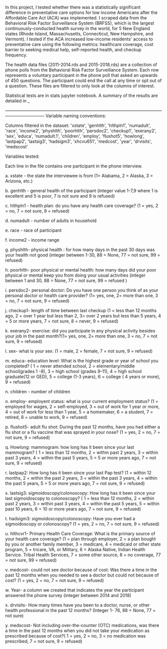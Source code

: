 In this project, I tested whether there was a statistically significant difference in preventative care options for low income Americans after the Affordable Care Act (ACA) was implemented. I scraped data from the Behavioral Risk Factor Surveillance System (BRFSS), which is the largest continuously-conducted health survey in the world, for 5 New England states (Rhode Island, Massachusetts, Connecticut, New Hampshire, and Vermont). I tested if the ACA increased low-income residents' access to preventative care using the following metrics: healthcare coverage, cost barrier to seeking medical help, self-reported health, and checkup frequency.


The health data files (2011-2014.rds and 2015-2018.rds) are a collection of phone polls from the Behavioral Risk Factor Surveillance System. Each row represents a voluntary participant in the phone poll that asked an upwards of 450 questions. The participant could end the call at any time or opt out of a question. These files are filtered to only look at the columns of interest.

Statistical tests are in stats jupyter notebook. A summary of the results are detailed in _

—————————————————————————————————————————————
Variable naming conventions:


Columns filtered in the dataset: 'xstate', 'genhlth', 'hlthpln1', 'numadult', 'race', 'income2', 'physhlth', 'poorhlth', 'persdoc2', 'checkup1', 'exerany2', 'sex', 'educa', 'numadult.1', 'children', 'employ', 'flushot5', 'howlong', 'lastpap2', 'lastsig3', 'hadsigm3', 'xhcvu651', 'medcost', 'year', 'drvisits', 'medscost'

Variables tested:

Each line in the file contains one participant in the phone interview. 

a. xstate - the state the interviewee is from (1= Alabama, 2 = Alaska, 3 = Arizona, etc.)

b. genhlth - general health of the participant (integer value 1-7,9 where 1 is excellent and 5 is poor, 7 is not sure and 9 is refused)

c. hlthpln1 - health plan: do you have any health care coverage? (1 = yes, 2 = no, 7 = not sure, 9 = refused)

d. numadult - number of adults in household

e. race - race of participant

f. income2 - income range

g. physhlth- physical health : for how many days in the past 30 days was your health not good (integer between 1-30, 88 = None, 77 = not sure, 99 = refused)

h. poorhlth- poor physical or mental health: how many days did your poor physical or mental keep you from doing your usual activities (integer between 1 and 30, 88 = None, 77 = not sure, 99 = refused )

i. persdoc2- personal doctor: Do you have one person you think of as your personal doctor or health care provider? (1= yes, one, 2= more than one, 3 = no, 7 = not sure, 9 = refused)

j. checkup1- length of time between last checkup (1 = less than 12 months ago, 2 = over 1 year but less than 2, 3= over 2 years but less than 5 years, 4 = 5 or more years, 7 = not sure, 8 = never, 9 = refused)

k. exerany2- exercise: did you participate in any physical activity besides your job in the past month?(1= yes, one, 2= more than one, 3 = no, 7 = not sure, 9 = refused)

l. sex- what is your sex: (1 = male, 2 = female, 7 = not sure, 9 = refused)

m. educa- education level: What is the highest grade or year of school you completed? ( 1 = never attended school, 2 = elementary/middle school(grades 1 -8), 3 = high school (grades 9-11), 4 = high school graduate(12 or GED), 5 = college (1-3 years), 6 = college ( 4 years or more), 9 = refused)

n. children - number of children

o. employ- employent status: what is your current employment status? (1 = employed for wages, 2 = self-employed, 3 = out of work for 1 year or more, 4 = out of work for less than 1 year, 5 = a homemaker, 6 = a student, 7 = retired, 8 = unable to work, 9 = refused)

p. flushot5- adult flu shot: During the past 12 months, have you had either a flu shot or a flu vaccine that was sprayed in your nose? (1 = yes, 2 = no, 7 = not sure, 9 = refused)

q. Howlong: mammogram: how long has it been since your last mammogram? ( 1 = less than 12 months, 2 = within past 2 years, 3 = within past 3 years, 4 = within the past 5 years, 5 = 5 or more years ago, 7 = not sure, 9 = refused)

r. lastpap2: How long has it been since your last Pap test? (1 = within 12 months, 2 = within the past 2 years, 3 = within the past 3 years, 4 = within the past 5 years, 5 = 5 or more years ago, 7 = not sure, 9 = refused)

s. lastsig3: sigmoidoscopy/colonoscopy: How long has it been since your last sigmoidoscopy to colonoscopy? ( 1 = less than 12 months, 2 = within past 2 years, 3 = within past 3 years, 4 = within the past 5 years, 5 = within past 10 years, 6 = 10 or more years ago, 7 = not sure, 9 = refused)

t. hadsigm3: sigmoidoscopy/colonoscopy: Have you ever had a sigmoidoscopy or colonoscopy? (1 = yes, 2 = no, 7 = not sure, 9 = refused)

u. hlthcvr1- Primary Health Care Coverage: What is the primary source of your health care coverage? (1 = plan through employer, 2 = a plan bought by you or another family member, 3 = medicare, 4 = medicaid or other state program, 5 = tricare, VA, or Military, 6 = Alaska Native, Indian Health Service. Tribal Health Services, 7 = some other source, 8 = no coverage, 77 = not sure, 99 = refused)

v. medcost- could not see doctor because of cost: Was there a time in the past 12 months when you needed to see a doctor but could not because of cost? (1 = yes, 2 = no, 7 = not sure, 9 = refused)

w. Year- a column we created that indicates the year the participant answered the phone survey (integer between 2014 and 2018)

x. drvisits- How many times have you been to a doctor, nurse, or other health professional in the past 12 months? (Integer 1- 76, 88 = None, 77 = not sure)

y. medscost- Not including over-the-counter (OTC) medications, was there a time in the past 12 months when you did not take your medication as prescribed because of cost?( 1 = yes, 2 = no, 3 = no medication was prescribed, 7 = not sure, 9 = refused)

